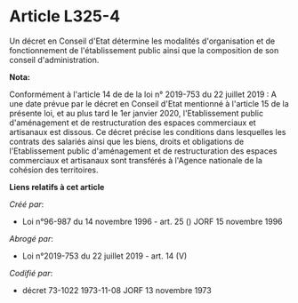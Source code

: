 # Article L325-4

Un décret en Conseil d'Etat détermine les modalités d'organisation et de fonctionnement de l'établissement public ainsi que
la composition de son conseil d'administration.

**Nota:**

Conformément à l'article 14 de de la loi n° 2019-753 du 22 juillet 2019 : A une date prévue par le décret en Conseil d'Etat
mentionné à l'article 15 de la présente loi, et au plus tard le 1er janvier 2020, l'Etablissement public d'aménagement et de
restructuration des espaces commerciaux et artisanaux est dissous. Ce décret précise les conditions dans lesquelles les
contrats des salariés ainsi que les biens, droits et obligations de l'Etablissement public d'aménagement et de
restructuration des espaces commerciaux et artisanaux sont transférés à l'Agence nationale de la cohésion des territoires.

**Liens relatifs à cet article**

_Créé par_:

  - Loi n°96-987 du 14 novembre 1996 - art. 25 () JORF 15 novembre 1996

_Abrogé par_:

  - Loi n°2019-753 du 22 juillet 2019 - art. 14 (V)

_Codifié par_:

  - décret 73-1022 1973-11-08 JORF 13 novembre 1973
